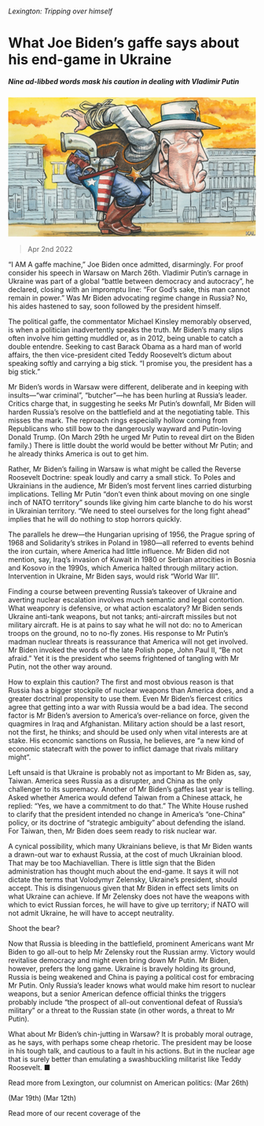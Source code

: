 ###### Lexington: Tripping over himself

# What Joe Biden’s gaffe says about his end-game in Ukraine 

##### Nine ad-libbed words mask his caution in dealing with Vladimir Putin 

![image](images/20220402_USD000_0.jpg) 

> Apr 2nd 2022 

“I AM A gaffe machine,” Joe Biden once admitted, disarmingly. For proof consider his speech in Warsaw on March 26th. Vladimir Putin’s carnage in Ukraine was part of a global “battle between democracy and autocracy”, he declared, closing with an impromptu line: “For God’s sake, this man cannot remain in power.” Was Mr Biden advocating regime change in Russia? No, his aides hastened to say, soon followed by the president himself.

The political gaffe, the commentator Michael Kinsley memorably observed, is when a politician inadvertently speaks the truth. Mr Biden’s many slips often involve him getting muddled or, as in 2012, being unable to catch a double entendre. Seeking to cast Barack Obama as a hard man of world affairs, the then vice-president cited Teddy Roosevelt’s dictum about speaking softly and carrying a big stick. “I promise you, the president has a big stick.”


Mr Biden’s words in Warsaw were different, deliberate and in keeping with insults—“war criminal”, “butcher”—he has been hurling at Russia’s leader. Critics charge that, in suggesting he seeks Mr Putin’s downfall, Mr Biden will harden Russia’s resolve on the battlefield and at the negotiating table. This misses the mark. The reproach rings especially hollow coming from Republicans who still bow to the dangerously wayward and Putin-loving Donald Trump. (On March 29th he urged Mr Putin to reveal dirt on the Biden family.) There is little doubt the world would be better without Mr Putin; and he already thinks America is out to get him.

Rather, Mr Biden’s failing in Warsaw is what might be called the Reverse Roosevelt Doctrine: speak loudly and carry a small stick. To Poles and Ukrainians in the audience, Mr Biden’s most fervent lines carried disturbing implications. Telling Mr Putin “don’t even think about moving on one single inch of NATO territory” sounds like giving him carte blanche to do his worst in Ukrainian territory. “We need to steel ourselves for the long fight ahead” implies that he will do nothing to stop horrors quickly.

The parallels he drew—the Hungarian uprising of 1956, the Prague spring of 1968 and Solidarity’s strikes in Poland in 1980—all referred to events behind the iron curtain, where America had little influence. Mr Biden did not mention, say, Iraq’s invasion of Kuwait in 1980 or Serbian atrocities in Bosnia and Kosovo in the 1990s, which America halted through military action. Intervention in Ukraine, Mr Biden says, would risk “World War III”.

Finding a course between preventing Russia’s takeover of Ukraine and averting nuclear escalation involves much semantic and legal contortion. What weaponry is defensive, or what action escalatory? Mr Biden sends Ukraine anti-tank weapons, but not tanks; anti-aircraft missiles but not military aircraft. He is at pains to say what he will not do: no to American troops on the ground, no to no-fly zones. His response to Mr Putin’s madman nuclear threats is reassurance that America will not get involved. Mr Biden invoked the words of the late Polish pope, John Paul II, “Be not afraid.” Yet it is the president who seems frightened of tangling with Mr Putin, not the other way around.

How to explain this caution? The first and most obvious reason is that Russia has a bigger stockpile of nuclear weapons than America does, and a greater doctrinal propensity to use them. Even Mr Biden’s fiercest critics agree that getting into a war with Russia would be a bad idea. The second factor is Mr Biden’s aversion to America’s over-reliance on force, given the quagmires in Iraq and Afghanistan. Military action should be a last resort, not the first, he thinks; and should be used only when vital interests are at stake. His economic sanctions on Russia, he believes, are “a new kind of economic statecraft with the power to inflict damage that rivals military might”.

Left unsaid is that Ukraine is probably not as important to Mr Biden as, say, Taiwan. America sees Russia as a disrupter, and China as the only challenger to its supremacy. Another of Mr Biden’s gaffes last year is telling. Asked whether America would defend Taiwan from a Chinese attack, he replied: “Yes, we have a commitment to do that.” The White House rushed to clarify that the president intended no change in America’s “one-China” policy, or its doctrine of “strategic ambiguity” about defending the island. For Taiwan, then, Mr Biden does seem ready to risk nuclear war.

A cynical possibility, which many Ukrainians believe, is that Mr Biden wants a drawn-out war to exhaust Russia, at the cost of much Ukrainian blood. That may be too Machiavellian. There is little sign that the Biden administration has thought much about the end-game. It says it will not dictate the terms that Volodymyr Zelensky, Ukraine’s president, should accept. This is disingenuous given that Mr Biden in effect sets limits on what Ukraine can achieve. If Mr Zelensky does not have the weapons with which to evict Russian forces, he will have to give up territory; if NATO will not admit Ukraine, he will have to accept neutrality.

Shoot the bear?

Now that Russia is bleeding in the battlefield, prominent Americans want Mr Biden to go all-out to help Mr Zelensky rout the Russian army. Victory would revitalise democracy and might even bring down Mr Putin. Mr Biden, however, prefers the long game. Ukraine is bravely holding its ground, Russia is being weakened and China is paying a political cost for embracing Mr Putin. Only Russia’s leader knows what would make him resort to nuclear weapons, but a senior American defence official thinks the triggers probably include “the prospect of all-out conventional defeat of Russia’s military” or a threat to the Russian state (in other words, a threat to Mr Putin).

What about Mr Biden’s chin-jutting in Warsaw? It is probably moral outrage, as he says, with perhaps some cheap rhetoric. The president may be loose in his tough talk, and cautious to a fault in his actions. But in the nuclear age that is surely better than emulating a swashbuckling militarist like Teddy Roosevelt. ■

Read more from Lexington, our columnist on American politics: (Mar 26th)

 (Mar 19th) (Mar 12th)

Read more of our recent coverage of the 

